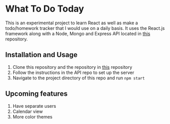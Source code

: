 # What To Do Today

This is an experimental project to learn React as well as make a todo/homework tracker that I would use on a daily basis. It uses the React.js framework along with a Node, Mongo and Express API located in [this](https://github.com/mattfan00/ImprovedTodoAPI) repository.

## Installation and Usage 
1. Clone this repository and the repository in [this](https://github.com/mattfan00/ImprovedTodoAPI) repository
1. Follow the instructions in the API repo to set up the server
1. Navigate to the project directory of this repo and run `npm start`

## Upcoming features 
1. Have separate users 
1. Calendar view 
1. More color themes

